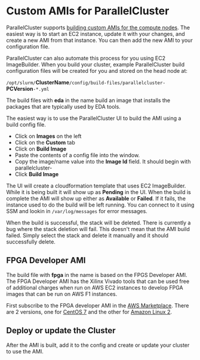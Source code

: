 # Custom AMIs for ParallelCluster

ParallelCluster supports [building custom AMIs for the compute nodes](https://docs.aws.amazon.com/parallelcluster/latest/ug/building-custom-ami-v3.html).
The easiest way is to start an EC2 instance, update it with your changes, and create a new AMI from that instance.
You can then add the new AMI to your configuration file.

ParallelCluster can also automate this process for you using EC2 ImageBuilder.
When you build your cluster, example ParallelCluster build configuration files
will be created for you and stored on the head node at:

`/opt/slurm/`**ClusterName**`/config/build-files/parallelcluster-`**PCVersion**`-*.yml`

The build files with **eda** in the name build an image that installs the packages that are typically used by EDA tools.

The easiest way is to use the ParallelCluster UI to build the AMI using a build config file.

* Click on **Images** on the left
* Click on the **Custom** tab
* Click on **Build Image**
* Paste the contents of a config file into the window.
* Copy the image/name value into the **Image Id** field. It should begin with parallelcluster-
* Click **Build Image**

The UI will create a cloudformation template that uses EC2 ImageBuilder.
While it is being built it will show up as **Pending** in the UI.
When the build is complete the AMI will show up either as **Available** or **Failed**.
If it fails, the instance used to do the build will be left running.
You can connect to it using SSM and lookin in `/var/log/messages` for error messages.

When the build is successful, the stack will be deleted.
There is currently a bug where the stack deletion will fail.
This doesn't mean that the AMI build failed.
Simply select the stack and delete it manually and it should successfully delete.

## FPGA Developer AMI

The build file with **fpga** in the name is based on the FPGS Developer AMI.
The FPGA Developer AMI has the Xilinx Vivado tools that can be used free of additional
charges when run on AWS EC2 instances to develop FPGA images that can be run on AWS F1 instances.

First subscribe to the FPGA developer AMI in the [AWS Marketplace](https://us-east-1.console.aws.amazon.com/marketplace/home?region=us-east-1#/landing).
There are 2 versions, one for [CentOS 7](https://aws.amazon.com/marketplace/pp/prodview-gimv3gqbpe57k?ref=cns_1clkPro) and the other for [Amazon Linux 2](https://aws.amazon.com/marketplace/pp/prodview-iehshpgi7hcjg?ref=cns_1clkPro).

## Deploy or update the Cluster

After the AMI is built, add it to the config and create or update your cluster to use the AMI.
